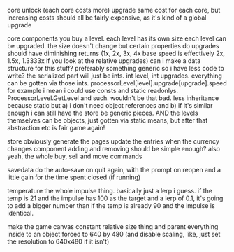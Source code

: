 core
    unlock (each core costs more)
    upgrade same cost for each core, but increasing costs
    should all be fairly expensive, as it's kind of a global upgrade

core components
    you buy a level. each level has its own size
    each level can be upgraded. the size doesn't change but certain properties do
    upgrades should have diminishing returns (1x, 2x, 3x, 4x base speed is effectively 2x, 1.5x, 1.3333x if you look at the relative upgrades)
    can i make a data structure for this stuff? preferably something generic so i have less code to write?
    the serialized part will just be ints. int level, int upgrades. everything can be gotten via those ints. processorLevel[level].upgrade[upgrade].speed for example
    i mean i could use consts and static readonlys. ProcessorLevel.GetLevel and such. wouldn't be that bad. less inheritance because static but a) i don't need object references and b) if it's similar enough i can still have the store be generic pieces. 
    AND the levels themselves can be objects, just gotten via static means, but after that abstraction etc is fair game again!

store
    obviously generate the pages
    update the entries when the currency changes
    component adding and removing should be simple enough? 
    also yeah, the whole buy, sell and move commands

savedata
    do the auto-save on quit again, with the prompt on reopen and a little gain for the time spent closed (if running)

temperature
    the whole impulse thing. basically just a lerp i guess. if the temp is 21 and the impulse has 100 as the target and a lerp of 0.1, it's going to add a bigger number than if the temp is already 90 and the impulse is identical.

make the game canvas constant relative size thing and parent everything inside to an object forced to 640 by 480 (and disable scaling, like, just set the resolution to 640x480 if it isn't)

